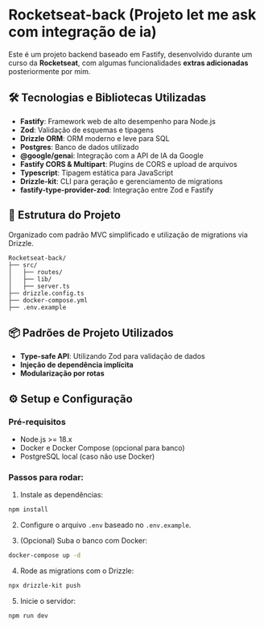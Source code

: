 # Rocketseat-back (Projeto let me ask com integração de ia)

Este é um projeto backend baseado em Fastify, desenvolvido durante um curso da **Rocketseat**, com algumas funcionalidades **extras adicionadas** posteriormente por mim.

## 🛠️ Tecnologias e Bibliotecas Utilizadas

- **Fastify**: Framework web de alto desempenho para Node.js
- **Zod**: Validação de esquemas e tipagens
- **Drizzle ORM**: ORM moderno e leve para SQL
- **Postgres**: Banco de dados utilizado
- **@google/genai**: Integração com a API de IA da Google
- **Fastify CORS & Multipart**: Plugins de CORS e upload de arquivos
- **Typescript**: Tipagem estática para JavaScript
- **Drizzle-kit**: CLI para geração e gerenciamento de migrations
- **fastify-type-provider-zod**: Integração entre Zod e Fastify

## 📁 Estrutura do Projeto

Organizado com padrão MVC simplificado e utilização de migrations via Drizzle.

```
Rocketseat-back/
├── src/
│   ├── routes/
│   ├── lib/
│   ├── server.ts
├── drizzle.config.ts
├── docker-compose.yml
├── .env.example
```

## 📦 Padrões de Projeto Utilizados

- **Type-safe API**: Utilizando Zod para validação de dados
- **Injeção de dependência implícita**
- **Modularização por rotas**

## ⚙️ Setup e Configuração

### Pré-requisitos

- Node.js >= 18.x
- Docker e Docker Compose (opcional para banco)
- PostgreSQL local (caso não use Docker)

### Passos para rodar:

1. Instale as dependências:
```bash
npm install
```

2. Configure o arquivo `.env` baseado no `.env.example`.

3. (Opcional) Suba o banco com Docker:
```bash
docker-compose up -d
```

4. Rode as migrations com o Drizzle:
```bash
npx drizzle-kit push
```

5. Inicie o servidor:
```bash
npm run dev
```

